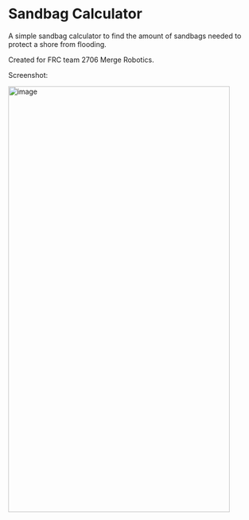 # Sandbag Calculator

A simple sandbag calculator to find the amount of sandbags needed to protect a shore from flooding.

Created for FRC team 2706 Merge Robotics.

Screenshot:

<img width="445" height="857" alt="image" src="https://github.com/user-attachments/assets/ecf8179e-f888-4e60-ac89-3e5d76c03e32" />
